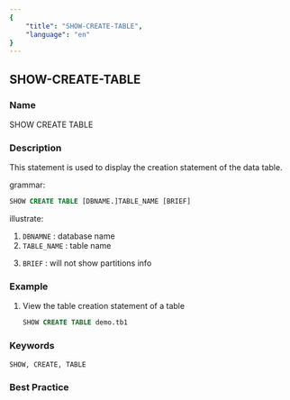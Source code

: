```yaml
---
{
    "title": "SHOW-CREATE-TABLE",
    "language": "en"
}
---
```


<!--
Licensed to the Apache Software Foundation (ASF) under one
or more contributor license agreements.  See the NOTICE file
distributed with this work for additional information
regarding copyright ownership.  The ASF licenses this file
to you under the Apache License, Version 2.0 (the
"License"); you may not use this file except in compliance
with the License.  You may obtain a copy of the License at

  http://www.apache.org/licenses/LICENSE-2.0

Unless required by applicable law or agreed to in writing,
software distributed under the License is distributed on an
"AS IS" BASIS, WITHOUT WARRANTIES OR CONDITIONS OF ANY
KIND, either express or implied.  See the License for the
specific language governing permissions and limitations
under the License.
-->

## SHOW-CREATE-TABLE

### Name

SHOW CREATE TABLE

### Description

This statement is used to display the creation statement of the data table.

grammar:

```sql
SHOW CREATE TABLE [DBNAME.]TABLE_NAME [BRIEF]
````

illustrate:

1. `DBNAMNE` : database name
2. `TABLE_NAME` : table name

<version since="dev">

3. `BRIEF` : will not show partitions info

</version>

### Example

1. View the table creation statement of a table

    ```sql
    SHOW CREATE TABLE demo.tb1
    ````

### Keywords

    SHOW, CREATE, TABLE

### Best Practice

